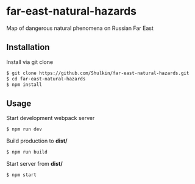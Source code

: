 # far-east-natural-hazards
Map of dangerous natural phenomena on Russian Far East

## Installation

Install via git clone

```bash
$ git clone https://github.com/Shulkin/far-east-natural-hazards.git
$ cd far-east-natural-hazards
$ npm install
```

## Usage

Start development webpack server

```bash
$ npm run dev
```

Build production to **dist/**

```bash
$ npm run build
```

Start server from **dist/**

```bash
$ npm start
```
